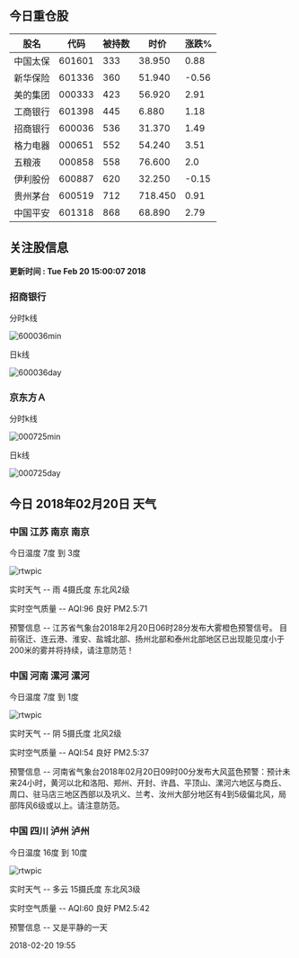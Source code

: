 
## 今日重仓股 

|股名|代码|被持数|时价|涨跌%|
|---|---|---|---|---|
|中国太保|601601|333|38.950|0.88|
|新华保险|601336|360|51.940|-0.56|
|美的集团|000333|423|56.920|2.91|
|工商银行|601398|445|6.880|1.18|
|招商银行|600036|536|31.370|1.49|
|格力电器|000651|552|54.240|3.51|
|五粮液|000858|558|76.600|2.0|
|伊利股份|600887|620|32.250|-0.15|
|贵州茅台|600519|712|718.450|0.91|
|中国平安|601318|868|68.890|2.79|

## 关注股信息
**更新时间 : Tue Feb 20 15:00:07 2018**
### 招商银行 
分时k线

![600036min](http://image.sinajs.cn/newchart/min/n/sh600036.gif)

日k线

![600036day](http://image.sinajs.cn/newchart/daily/n/sh600036.gif)

### 京东方Ａ 
分时k线

![000725min](http://image.sinajs.cn/newchart/min/n/sz000725.gif)

日k线

![000725day](http://image.sinajs.cn/newchart/daily/n/sz000725.gif)
## 今日 2018年02月20日 天气
### 中国 江苏 南京 南京

今日温度 7度 到 3度

![rtwpic](http://app1.showapi.com/weather/icon/night/301.png)

实时天气 -- 雨 4摄氏度 东北风2级

实时空气质量 -- AQI:96 良好 PM2.5:71

预警信息 -- 江苏省气象台2018年2月20日06时28分发布大雾橙色预警信号。
   目前宿迁、连云港、淮安、盐城北部、扬州北部和泰州北部地区已出现能见度小于200米的雾并将持续，请注意防范！
    
### 中国 河南 漯河 漯河

今日温度 7度 到 1度

![rtwpic](http://app1.showapi.com/weather/icon/night/02.png)

实时天气 -- 阴 5摄氏度 北风2级

实时空气质量 -- AQI:54 良好 PM2.5:37

预警信息 -- 河南省气象台2018年02月20日09时00分发布大风蓝色预警：预计未来24小时，黄河以北和洛阳、郑州、开封、许昌、平顶山、漯河六地区与商丘、周口、驻马店三地区西部以及巩义、兰考、汝州大部分地区有4到5级偏北风，局部阵风6级或以上。请注意防范。
    
### 中国 四川 泸州 泸州

今日温度 16度 到 10度

![rtwpic](http://app1.showapi.com/weather/icon/night/01.png)

实时天气 -- 多云 15摄氏度 东北风3级

实时空气质量 -- AQI:60 良好 PM2.5:42

预警信息 -- 又是平静的一天
    
2018-02-20 19:55